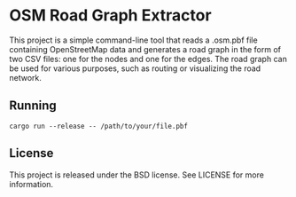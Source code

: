 # OSM Road Graph Extractor

This project is a simple command-line tool that reads a .osm.pbf file containing OpenStreetMap data and generates a road graph in the form of two CSV files: one for the nodes and one for the edges. The road graph can be used for various purposes, such as routing or visualizing the road network.

## Running
```
cargo run --release -- /path/to/your/file.pbf
```

## License
This project is released under the BSD license. See LICENSE for more information.
